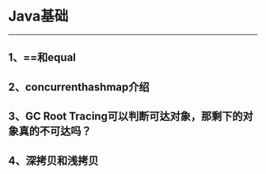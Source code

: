 # Java基础

---

## 1、==和equal

## 2、concurrenthashmap介绍

## 3、GC Root Tracing可以判断可达对象，那剩下的对象真的不可达吗？

## 4、深拷贝和浅拷贝	